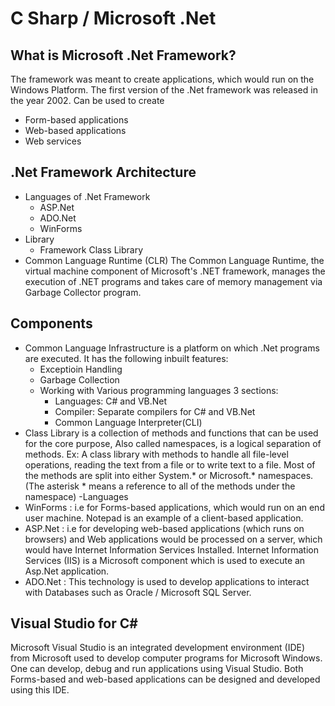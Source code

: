 # C Sharp / Microsoft .Net 

## What is Microsoft .Net Framework?
The framework was meant to create applications, which would run on the Windows Platform. The first version of the .Net framework was released in the year 2002. Can be used to create
- Form-based applications
- Web-based applications
- Web services 

## .Net Framework Architecture
- Languages of .Net Framework
  - ASP.Net
  - ADO.Net
  - WinForms
- Library 
  - Framework Class Library
- Common Language Runtime (CLR)
  The Common Language Runtime, the virtual machine component of Microsoft's .NET framework, manages the execution of .NET programs and takes care of memory management via Garbage Collector program. 

## Components
- Common Language Infrastructure is a platform on which .Net programs are executed. It has the following inbuilt features:
  - Exceptioin Handling
  - Garbage Collection
  - Working with Various programming languages
    3 sections: 
	  - Languages: C# and VB.Net
	  - Compiler: Separate compilers for C# and VB.Net
	  - Common Language Interpreter(CLI)
- Class Library is a collection of methods and functions that can be used for the core purpose, Also called namespaces, is a logical separation of methods.
  Ex: A class library with methods to handle all file-level operations, reading the text from a file or to write text to a file.
  Most of the methods are split into either System.* or Microsoft.* namespaces. (The asterisk * means a reference to all of the methods under the namespace)
-Languages
 - WinForms : i.e for Forms-based applications, which would run on an end user machine. Notepad is an example of a client-based application.
 - ASP.Net : i.e for developing web-based applications (which runs on browsers) and Web applications would be processed on a server, which would have Internet Information Services Installed. Internet Information Services (IIS) is a Microsoft component which is used to execute an Asp.Net application.
 - ADO.Net : This technology is used to develop applications to interact with Databases such as Oracle / Microsoft SQL Server.

## Visual Studio for C#
Microsoft Visual Studio is an integrated development environment (IDE) from Microsoft used to develop computer programs for Microsoft Windows. One can develop, debug and run applications using Visual Studio. Both Forms-based and web-based applications can be designed and developed using this IDE.

                     